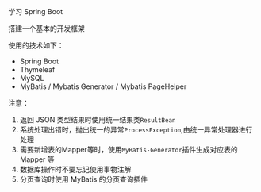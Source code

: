 学习 Spring Boot

搭建一个基本的开发框架

使用的技术如下：
- Spring Boot
- Thymeleaf
- MySQL
- MyBatis / Mybatis Generator / Mybatis PageHelper

注意：
1. 返回 JSON 类型结果时使用统一结果类`ResultBean`
2. 系统处理出错时，抛出统一的异常`ProcessException`,由统一异常处理器进行处理
3. 需要新增表的Mapper等时，使用`MyBatis-Generator`插件生成对应表的 Mapper 等
4. 数据库操作时不要忘记使用事物注解
5. 分页查询时使用 MyBatis 的分页查询插件
